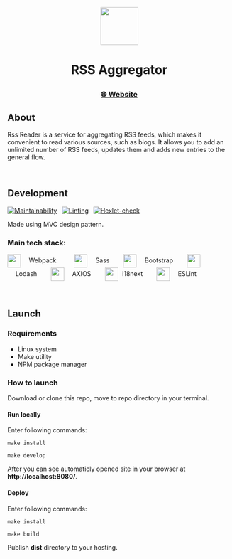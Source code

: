 <p align="center">
  <img align="center" height=85px src="https://cdn-icons-png.flaticon.com/512/17765/17765734.png" />
</p>
<h1 align="center">
  <p>RSS Aggregator</p>
</h1>

<h3 align="center">
  <a href="https://rss-aggregator-ainer.vercel.app/">🌐 Website</a>
</h3>

## About
Rss Reader is a service for aggregating RSS feeds, which makes it convenient to read various sources, such as blogs. It allows you to add an unlimited number of RSS feeds, updates them and adds new entries to the general flow.

 
## Development
[![Maintainability](https://api.codeclimate.com/v1/badges/2a618e1d408cb5b3c1bd/maintainability)](https://codeclimate.com/github/AINER/frontend-project-11/maintainability) 
[![Linting](https://github.com/AINER/frontend-project-11/actions/workflows/makefile.yml/badge.svg)](https://github.com/AINER/frontend-project-11/actions/workflows/makefile.yml) 
[![Hexlet-check](https://github.com/AINER/frontend-project-11/actions/workflows/hexlet-check.yml/badge.svg)](https://github.com/AINER/frontend-project-11/actions)

Made using MVC design pattern.

### Main tech stack:

<img align="center" height=30px src="https://webpack.js.org/assets/icon-square-small-slack.png" />  Webpack    
<img align="center" height=30px src="https://sass-lang.com/assets/img/styleguide/seal-color.png" />  Sass   
<img align="center" height=30px src="https://getbootstrap.com/docs/5.0/assets/brand/bootstrap-logo.svg" />  Bootstrap   
<img align="center" height=30px src="https://lodash.com/icons/apple-touch-180x180.png" />  Lodash   
<img align="center" height=30px src="https://axios-http.com/assets/favicon.ico" />  AXIOS   
<img align="center" height=30px src="https://www.i18next.com/~gitbook/image?url=https%3A%2F%2F286188001-files.gitbook.io%2F%7E%2Ffiles%2Fv0%2Fb%2Fgitbook-legacy-files%2Fo%2Fspaces%252F-L9iS6Wm2hynS5H9Gj7j%252Favatar.png%3Fgeneration%3D1523462254548780%26alt%3Dmedia&width=32&dpr=1&quality=100&sign=1467f54e&sv=1" /> i18next   
<img align="center" height=30px src="https://upload.wikimedia.org/wikipedia/commons/thumb/e/e3/ESLint_logo.svg/1200px-ESLint_logo.svg.png" />  ESLint   

 
## Launch
### Requirements
- Linux system
- Make utility
- NPM package manager

### How to launch
Download or clone this repo, move to repo directory in your terminal.

#### Run locally
Enter following commands:

    make install

    make develop

After you can see automaticly opened site in your browser at __http://localhost:8080/__.

#### Deploy
Enter following commands:

    make install

    make build
    
Publish __dist__ directory to your hosting.

 
